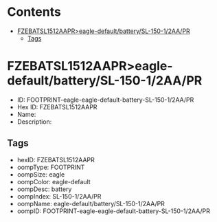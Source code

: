 



Contents
========

* [FZEBATSL1512AAPR>eagle-default/battery/SL-150-1/2AA/PR](#fzebatsl1512aapreagle-defaultbatterysl-150-12aapr)
	* [Tags](#tags)

# FZEBATSL1512AAPR>eagle-default/battery/SL-150-1/2AA/PR

- ID: FOOTPRINT-eagle-eagle-default-battery-SL-150-1/2AA/PR
- Hex ID: FZEBATSL1512AAPR
- Name: 
- Description: 

## Tags

- hexID: FZEBATSL1512AAPR
- oompType: FOOTPRINT
- oompSize: eagle
- oompColor: eagle-default
- oompDesc: battery
- oompIndex: SL-150-1/2AA/PR
- oompName: eagle-default/battery/SL-150-1/2AA/PR
- oompID: FOOTPRINT-eagle-eagle-default-battery-SL-150-1/2AA/PR
